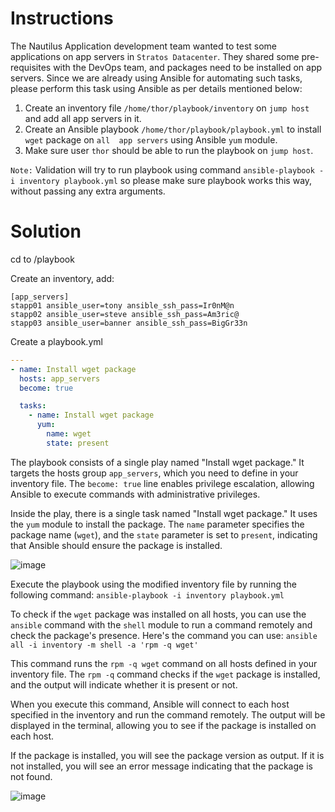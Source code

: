 # Instructions

The Nautilus Application development team wanted to test some applications on app servers in `Stratos Datacenter`. They shared some pre-requisites with the DevOps team, and packages need to be installed on app servers. Since we are already using Ansible for automating such tasks, please perform this task using Ansible as per details mentioned below:

1. Create an inventory file `/home/thor/playbook/inventory` on `jump host` and add all app servers in it.
2. Create an Ansible playbook `/home/thor/playbook/playbook.yml` to install `wget` package on `all  app servers` using Ansible `yum` module.
3. Make sure user `thor` should be able to run the playbook on `jump host`.

`Note:` Validation will try to run playbook using command `ansible-playbook -i inventory playbook.yml` so please make sure playbook works this way, without passing any extra arguments.

# Solution

cd to /playbook

Create an inventory, add:
```
[app_servers]
stapp01 ansible_user=tony ansible_ssh_pass=Ir0nM@n
stapp02 ansible_user=steve ansible_ssh_pass=Am3ric@
stapp03 ansible_user=banner ansible_ssh_pass=BigGr33n
```

Create a playbook.yml
```YAML
---
- name: Install wget package
  hosts: app_servers
  become: true

  tasks:
    - name: Install wget package
      yum:
        name: wget
        state: present
```

The playbook consists of a single play named "Install wget package." It targets the hosts group `app_servers`, which you need to define in your inventory file. The `become: true` line enables privilege escalation, allowing Ansible to execute commands with administrative privileges.

Inside the play, there is a single task named "Install wget package." It uses the `yum` module to install the package. The `name` parameter specifies the package name (`wget`), and the `state` parameter is set to `present`, indicating that Ansible should ensure the package is installed.

![image](https://github.com/janaom/KodeKloud-Engineer-2.0/assets/83917694/db13194e-4e9a-4178-88d2-4487b0fa3288)

Execute the playbook using the modified inventory file by running the following command: `ansible-playbook -i inventory playbook.yml`

To check if the `wget` package was installed on all hosts, you can use the `ansible` command with the `shell` module to run a command remotely and check the package's presence. Here's the command you can use: `ansible all -i inventory -m shell -a 'rpm -q wget'`

This command runs the `rpm -q wget` command on all hosts defined in your inventory file. The `rpm -q` command checks if the `wget` package is installed, and the output will indicate whether it is present or not.

When you execute this command, Ansible will connect to each host specified in the inventory and run the command remotely. The output will be displayed in the terminal, allowing you to see if the package is installed on each host.

If the package is installed, you will see the package version as output. If it is not installed, you will see an error message indicating that the package is not found.

![image](https://github.com/janaom/KodeKloud-Engineer-2.0/assets/83917694/db29dea6-a070-42d8-922d-22fb799181a8)



